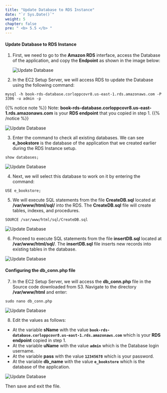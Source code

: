 ```yaml
---
title: "Update Database to RDS Instance"
date: "`r Sys.Date()`"
weight: 5
chapter: false
pre: " <b> 5.5 </b> "
---
```


#### Update Database to RDS Instance

1. First, we need to go to the **Amazon RDS** interface, access the Database of the application, and copy the **Endpoint** as shown in the image below:

   ![Update Database](/images/5-SetupEc2ServerAndEFS/5.5-UpdateDBtoRDSInstance/0001-update-db.png?featherlight=false&width=90pc)

2. In the EC2 Setup Server, we will access RDS to update the Database using the following command:

```
mysql -h book-rds-database.corloppcovr8.us-east-1.rds.amazonaws.com -P 3306 -u admin -p
```

{{% notice note %}}
Note: **book-rds-database.corloppcovr8.us-east-1.rds.amazonaws.com** is your **RDS endpoint** that you copied in step 1.
{{% /notice %}}

![Update Database](/images/5-SetupEc2ServerAndEFS/5.5-UpdateDBtoRDSInstance/0002-update-db.png?featherlight=false&width=90pc)

3. Enter the command to check all existing databases. We can see **e_bookstore** is the database of the application that we created earlier during the RDS Instance setup.

```
show databases;
```

![Update Database](/images/5-SetupEc2ServerAndEFS/5.5-UpdateDBtoRDSInstance/0003-update-db.png?featherlight=false&width=90pc)

4. Next, we will select this database to work on it by entering the command:

```
USE e_bookstore;
```

5. We will execute SQL statements from the file **CreateDB.sql** located at **/var/www/html/sql/** into the RDS. The **CreateDB.sql** file will create tables, indexes, and procedures.

```
SOURCE /var/www/html/sql/CreateDB.sql
```

![Update Database](/images/5-SetupEc2ServerAndEFS/5.5-UpdateDBtoRDSInstance/0005-update-db.png?featherlight=false&width=90pc)

6. Proceed to execute SQL statements from the file **insertDB.sql** located at **/var/www/html/sql/**. The **insertDB.sql** file inserts new records into existing tables in the database.

![Update Database](/images/5-SetupEc2ServerAndEFS/5.5-UpdateDBtoRDSInstance/0006-update-db.png?featherlight=false&width=90pc)

#### Configuring the db_conn.php file

7. In the EC2 Setup Server, we will access the **db_conn.php** file in the Source code downloaded from S3. Navigate to the directory **/var/www/html** and enter:

```
sudo nano db_conn.php
```

![Update Database](/images/5-SetupEc2ServerAndEFS/5.5-UpdateDBtoRDSInstance/0007-update-db.png?featherlight=false&width=90pc)

8. Edit the values as follows:

- At the variable **sName** with the value **`book-rds-database.corloppcovr8.us-east-1.rds.amazonaws.com`** which is your **RDS endpoint** copied in step 1.
- At the variable **uName** with the value **`admin`** which is the Database login username.
- At the variable **pass** with the value **`12345678`** which is your password.
- At the variable **db_name** with the value **`e_bookstore`** which is the database of the application.

![Update Database](/images/5-SetupEc2ServerAndEFS/5.5-UpdateDBtoRDSInstance/0008-update-db.png?featherlight=false&width=90pc)

Then save and exit the file.

